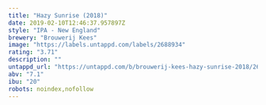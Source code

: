 ```yaml
---
title: "Hazy Sunrise (2018)"
date: 2019-02-10T12:46:37.957897Z
style: "IPA - New England"
brewery: "Brouwerij Kees"
image: "https://labels.untappd.com/labels/2688934"
rating: "3.71"
description: ""
untappd_url: "https://untappd.com/b/brouwerij-kees-hazy-sunrise-2018/2688934"
abv: "7.1"
ibu: "20"
robots: noindex,nofollow
---
```


